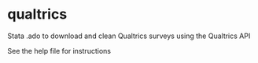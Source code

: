 # qualtrics
Stata .ado to download and clean Qualtrics surveys using the Qualtrics API

See the help file for instructions
